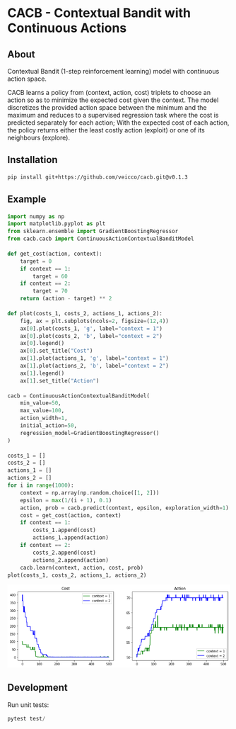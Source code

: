 # CACB - Contextual Bandit with Continuous Actions

## About

Contextual Bandit (1-step reinforcement learning) model with
continuous action space.

CACB learns a policy from (context, action, cost) triplets to choose
an action so as to minimize the expected cost given the context. The
model discretizes the provided action space between the minimum and
the maximum and reduces to a supervised regression task where the cost
is predicted separately for each action; With the expected cost of
each action, the policy returns either the least costly action (exploit)
or one of its neighbours (explore).

## Installation

```bash
pip install git+https://github.com/veicco/cacb.git@v0.1.3
```

## Example

```python
import numpy as np
import matplotlib.pyplot as plt
from sklearn.ensemble import GradientBoostingRegressor
from cacb.cacb import ContinuousActionContextualBanditModel

def get_cost(action, context):
    target = 0
    if context == 1:
        target = 60
    if context == 2:
        target = 70
    return (action - target) ** 2

def plot(costs_1, costs_2, actions_1, actions_2):
    fig, ax = plt.subplots(ncols=2, figsize=(12,4))    
    ax[0].plot(costs_1, 'g', label="context = 1")
    ax[0].plot(costs_2, 'b', label="context = 2")
    ax[0].legend()
    ax[0].set_title("Cost")
    ax[1].plot(actions_1, 'g', label="context = 1")
    ax[1].plot(actions_2, 'b', label="context = 2")
    ax[1].legend()
    ax[1].set_title("Action")

cacb = ContinuousActionContextualBanditModel(
    min_value=50,
    max_value=100,
    action_width=1,
    initial_action=50,
    regression_model=GradientBoostingRegressor()
)

costs_1 = []
costs_2 = []
actions_1 = []
actions_2 = []
for i in range(1000):
    context = np.array(np.random.choice([1, 2]))
    epsilon = max(1/(i + 1), 0.1)
    action, prob = cacb.predict(context, epsilon, exploration_width=1)
    cost = get_cost(action, context)
    if context == 1:
        costs_1.append(cost)
        actions_1.append(action)
    if context == 2:
        costs_2.append(cost)
        actions_2.append(action)
    cacb.learn(context, action, cost, prob)
plot(costs_1, costs_2, actions_1, actions_2)
```

![Costs and chosen actions over time.](https://github.com/veicco/cacb/blob/master/img/plot.png?raw=true)

## Development

Run unit tests:

```python
pytest test/
```

